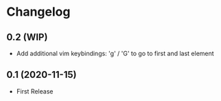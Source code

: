 # Changelog

## 0.2 (WIP)
- Add additional vim keybindings: 'g' / 'G' to go to first and last element

## 0.1 (2020-11-15)
- First Release
